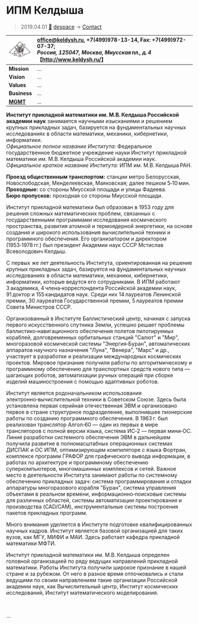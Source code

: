 # ИПМ Келдыша
> 2019.04.01 [🚀](../../index/index.md) [despace](../index.md) → [Contact](../contact.md)

|[![](../f/contact/i/ipm_keldysh_logo1_thumb.png)](../f/contact/i/ipm_keldysh_logo1.png)|<office@keldysh.ru>, +7(499)978-13-14, Fax: +7(499)972-07-37;<br> *Россия, 125047, Москва, Миусская пл., д. 4*<br> 【<http://www.keldysh.ru/>】|
|:--|:--|
|**Mission**|…|
|**Vision**|…|
|**Values**|…|
|**Business**|…|
|**[MGMT](../mgmt.md)**|…|

**Институт прикладной математики им. М.В. Келдыша Российской академии наук** занимается научными изысканиями и решением крупных прикладных задач, базируется на фундаментальных научных исследованиях в области математики, механики, кибернетики, информатики.  
*Официальное полное название Института:* Федеральное государственное бюджетное учреждение науки Институт прикладной математики им. М.В. Келдыша Российской академии наук.  
*Официальное краткое название Института:* ИПМ им. М.В. Келдыша РАН.

**Проезд общественным транспортом:** станции метро Белорусская, Новослободская, Менделеевская, Маяковская; далее пешком 5‑10 мин.  
**Проходные:** со стороны Миусской площади и улицы Фадеева.  
**Бюро пропусков:** проходная со стороны Миусской площади.

Институт прикладной математики был образован в 1953 году для решения сложных математических проблем, связанных с государственными программами исследования космического пространства, развития атомной и термоядерной энергетики, на основе создания и широкого использования вычислительной техники и программного обеспечения. Его организатором и директором (1953‑1978 гг.) был президент Академии наук СССР Мстислав Всеволодович Келдыш.

С первых же лет деятельность Института, ориентированная на решение крупных прикладных задач, базируется на фундаментальных научных исследованиях в области математики, механики, кибернетики, информатики, которые ведутся его сотрудниками. В ИПМ работают 3 академика, 4 члена‑корреспондента Российской академии наук, 91 доктор и 155 кандидатов наук. Среди них 14 лауреатов Ленинской премии, 30 лауреатов Государственной премии, 5 лауреатов премии Совета Министров СССР.

Организованный в Институте Баллистический центр, начиная с запуска первого искусственного спутника Земли, успешно решает проблемы баллистико‑навигационного обеспечения полетов пилотируемых кораблей, долговременных орбитальных станций "Салют" и "Мир", многоразовой космической системы "Энергия‑Буран", автоматических аппаратов научного назначения "Луна", "Венера", "Марс" и др., участвует в разработке и реализации международных космических проектов. Мировое признание получили работы по алгоритмическому и программному обеспечению для транспортных средств нового типа — шагающих роботов, автоматизации ручных операций при сборке изделий машиностроения с помощью адаптивных роботов.

Институт является родоначальником использования электронно‑вычислительной техники в Советском Союзе. Здесь была установлена первая серийная отечественная ЭВМ и организовано первое в стране структурное подразделение, выполнившее пионерские работы по созданию программного обеспечения. В 1963 г. был реализован транслятор Алгол‑60 — один из первых в мире трансляторов с полной версии языка, система ИС‑2 — первая мини‑ОС. Линия разработки системного обеспечения ЭВМ в дальнейшем получила развитие в полномасштабных операционных системах ДИСПАК и ОС ИПМ, оптимизирующем компиляторе с языка Фортран, комплексе программ ГРАФОР для графического вывода информации, в работах по архитектуре и программному обеспечению суперкомпьютеров, многомашинных комплексов и сетей. Важное место в деятельности Института занимают работы по системному обеспечению прикладных задач: система программирования и отладки аппаратуры многоразового корабля "Буран", система управления объектами в реальном времени, информационно‑поисковые системы для различных областей, системы автоматизации проектирования и производства (CAD/CAM), инструментальные системы построения пакетов прикладных программ.

Много внимания уделяется в Институте подготовке квалифицированных научных кадров. Институт является базовой организацией для таких вузов, как МГУ, МИФИ и МАИ. Здесь работает кафедра прикладной математики МФТИ.

Институт прикладной математики им. М.В. Келдыша определен головной организацией по ряду ведущих направлений прикладной математики. Работы Института получили широкое признание в нашей стране и за рубежом. От него в разное время отпочковались и стали ведущими по своим направлениям такие организации Российской академии наук, как Вычислительный центр, Институт космических исследований, Институт математического моделирования.

<p style="page-break-after:always"> </p>

…
